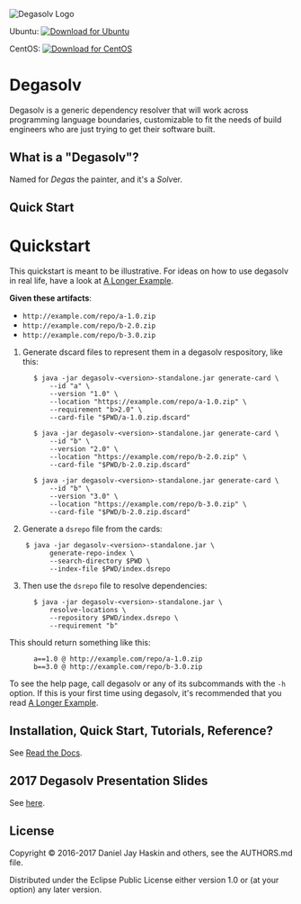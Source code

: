![Degasolv Logo](https://github.com/djhaskin987/degasolv/raw/develop/Degasolv.png)

Ubuntu: [ ![Download for Ubuntu](https://api.bintray.com/packages/degasolv/ubuntu/degasolv/images/download.svg) ](https://bintray.com/degasolv/ubuntu/degasolv/_latestVersion)

CentOS: [ ![Download for CentOS](https://api.bintray.com/packages/degasolv/centos/degasolv/images/download.svg) ](https://bintray.com/degasolv/centos/degasolv/_latestVersion)

Degasolv
========

Degasolv is a generic dependency resolver that will work across
programming language boundaries, customizable to fit the needs of
build engineers who are just trying to get their software built.

## What is a "Degasolv"?

Named for *Degas* the painter, and it's a *Solv*er.

## Quick Start

Quickstart
==========

This quickstart is meant to be illustrative. For ideas on how to use
degasolv in real life, have a look at
[A Longer Example](http://degasolv.readthedocs.io/en/latest/longer-example.html).

**Given these artifacts**:

  - `http://example.com/repo/a-1.0.zip`
  - `http://example.com/repo/b-2.0.zip`
  - `http://example.com/repo/b-3.0.zip`

1. Generate dscard files to represent them in a degasolv respository,
   like this:

```
      $ java -jar degasolv-<version>-standalone.jar generate-card \
          --id "a" \
          --version "1.0" \
          --location "https://example.com/repo/a-1.0.zip" \
          --requirement "b>2.0" \
          --card-file "$PWD/a-1.0.zip.dscard"

      $ java -jar degasolv-<version>-standalone.jar generate-card \
          --id "b" \
          --version "2.0" \
          --location "https://example.com/repo/b-2.0.zip" \
          --card-file "$PWD/b-2.0.zip.dscard"

      $ java -jar degasolv-<version>-standalone.jar generate-card \
          --id "b" \
          --version "3.0" \
          --location "https://example.com/repo/b-3.0.zip" \
          --card-file "$PWD/b-2.0.zip.dscard"
```

2. Generate a `dsrepo` file from the cards:

```
    $ java -jar degasolv-<version>-standalone.jar \
          generate-repo-index \
          --search-directory $PWD \
          --index-file $PWD/index.dsrepo
```

3. Then use the `dsrepo` file to resolve dependencies:

```
      $ java -jar degasolv-<version>-standalone.jar \
          resolve-locations \
          --repository $PWD/index.dsrepo \
          --requirement "b"
```

   This should return something like this:

```
      a==1.0 @ http://example.com/repo/a-1.0.zip
      b==3.0 @ http://example.com/repo/b-3.0.zip
```

To see the help page, call degasolv or any of its subcommands with the
`-h` option. If this is your first time using degasolv, it's
recommended that you read [A Longer Example](http://degasolv.readthedocs.io/en/latest/longer-example.html).

## Installation, Quick Start, Tutorials, Reference?

See [Read the Docs](http://degasolv.readthedocs.io/en/develop/).

## 2017 Degasolv Presentation Slides

See [here](http://bit.ly/degasolv2017pres).

## License

Copyright © 2016-2017 Daniel Jay Haskin and others, see the AUTHORS.md file.

Distributed under the Eclipse Public License either version 1.0 or (at
your option) any later version.
